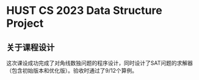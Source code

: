 # HUST CS 2023 Data Structure Project

## 关于课程设计
这次课设成功完成了对角线数独问题的程序设计，同时设计了SAT问题的求解器（包含初始版本和优化版）。验收时通过了9/12个算例。


